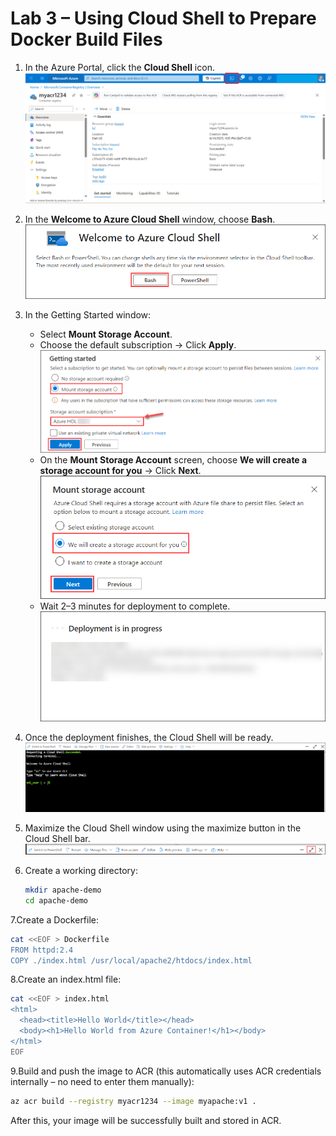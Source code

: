 # Lab 3 – Using Cloud Shell to Prepare Docker Build Files

1. In the Azure Portal, click the **Cloud Shell** icon.  
   ![](./azurelab/csd.5.png)

2. In the **Welcome to Azure Cloud Shell** window, choose **Bash**.  
   ![](./azurelab/csd1.png)

3. In the Getting Started window:  
   - Select **Mount Storage Account**.  
   - Choose the default subscription → Click **Apply**.  
     ![](./azurelab/csd2.png)  
   - On the **Mount Storage Account** screen, choose **We will create a storage account for you** → Click **Next**.  
     ![](./azurelab/csd3.png)  
   - Wait 2–3 minutes for deployment to complete.  
     ![](./azurelab/csd4.png)  

4. Once the deployment finishes, the Cloud Shell will be ready.  
   ![](./azurelab/csd5.png)  

5. Maximize the Cloud Shell window using the maximize button in the Cloud Shell bar.  
   ![](./azurelab/csd6.png)  

6. Create a working directory:  
   ```bash
   mkdir apache-demo
   cd apache-demo
   ```
   
7.Create a Dockerfile:

   ```bash
   cat <<EOF > Dockerfile
   FROM httpd:2.4
   COPY ./index.html /usr/local/apache2/htdocs/index.html
   ```


8.Create an index.html file:

```bash
cat <<EOF > index.html
<html>
  <head><title>Hello World</title></head>
  <body><h1>Hello World from Azure Container!</h1></body>
</html>
EOF
```


9.Build and push the image to ACR (this automatically uses ACR credentials internally – no need to enter them manually):

   ```bash
   az acr build --registry myacr1234 --image myapache:v1 .
   ```

After this, your image will be successfully built and stored in ACR.

